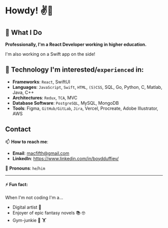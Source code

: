 # Howdy! ✌️🤠 

## 🧠 What I Do 

**Professionally, I'm a React Developer working in higher education.**

I'm also working on a Swift app on the side!

## 🤖 Technology I'm interested/`experienced` in:

-  **Frameworks**: `React`, SwiftUI
-  **Languages**: `JavaScript`, `Swift`, `HTML`, `(S)CSS`, SQL, Go, Python, C, Matlab, Java, C++
-  **Architectures**: `Redux`, `TCA`, MVC
-  **Database Software**: `PostgreSQL`, MySQL, MongoDB 
-  **Tools**: Figma, `GitHub/GitLab`, `Jira`, Vercel, Procreate, Adobe Illustrator, AWS

## Contact

📫 **How to reach me**:
- **Email**: macfifth@gmail.com
- **LinkedIn**: https://www.linkedin.com/in/boydduffiev/

🤟 **Pronouns**: `he`/`him`

---

#### ⚡ Fun fact:

When I'm not coding I'm a...
-  Digital artist 🎨
-  Enjoyer of epic fantasy novels 📚 🤓
-  Gym-junkie 💪 🏋️

<!--
**boydDuffie/boydDuffie** is a ✨ _special_ ✨ repository because its `README.md` (this file) appears on your GitHub profile.

Here are some ideas to get you started:

- 🔭 I’m currently working on ...
- 🌱 I’m currently learning ...
- 👯 I’m looking to collaborate on ...
- 🤔 I’m looking for help with ...
- 💬 Ask me about ...
- 📫 How to reach me: ...
- 😄 Pronouns: ...
- ⚡ Fun fact: ...
-->
